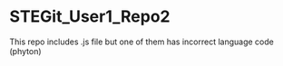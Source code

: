 # STEGit_User1_Repo2
This repo includes .js file but one of them has incorrect language code (phyton)
